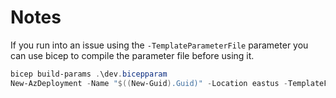 # Notes

If you run into an issue using the `-TemplateParameterFile` parameter you can use bicep to compile the parameter file before using it.

```powershell
bicep build-params .\dev.bicepparam
New-AzDeployment -Name "$((New-Guid).Guid)" -Location eastus -TemplateFile '.\main.bicep' -TemplateParameterFile '.\dev.json' -WhatIf
```
